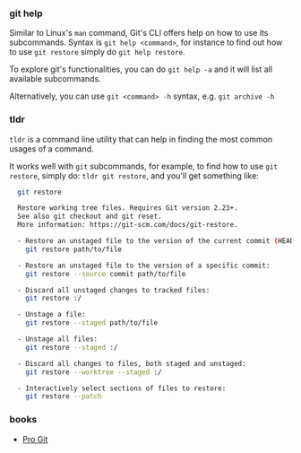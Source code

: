 ### git help

Similar to Linux's `man` command, Git's CLI offers help on how to use its subcommands. Syntax is `git help <command>`, for instance to find out how to use `git restore` simply do `git help restore`.

To explore git's functionalities, you can do `git help -a` and it will list all available subcommands.

Alternatively, you can use `git <command> -h` syntax, e.g. `git archive -h`

### tldr

`tldr` is a command line utility that can help in finding the most common usages of a command.

It works well with `git` subcommands, for example, to find how to use `git restore`, simply do: `tldr git restore`, and you'll get something like:

```sh
  git restore

  Restore working tree files. Requires Git version 2.23+.
  See also git checkout and git reset.
  More information: https://git-scm.com/docs/git-restore.

  - Restore an unstaged file to the version of the current commit (HEAD):
    git restore path/to/file

  - Restore an unstaged file to the version of a specific commit:
    git restore --source commit path/to/file

  - Discard all unstaged changes to tracked files:
    git restore :/

  - Unstage a file:
    git restore --staged path/to/file

  - Unstage all files:
    git restore --staged :/

  - Discard all changes to files, both staged and unstaged:
    git restore --worktree --staged :/

  - Interactively select sections of files to restore:
    git restore --patch
```

### books

- [Pro Git](https://git-scm.com/book/en/v2)
